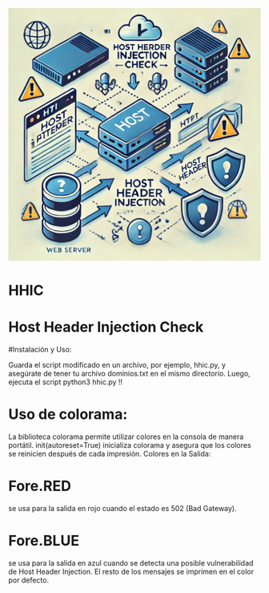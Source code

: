 ![hhic Logo](hostheader.webp)
# HHIC
# Host Header Injection Check

#Instalación y Uso:

Guarda el script modificado en un archivo, por ejemplo, hhic.py, y asegúrate de tener tu archivo dominios.txt en el mismo directorio. Luego, ejecuta el script
python3 hhic.py !!


# Uso de colorama:
La biblioteca colorama permite utilizar colores en la consola de manera portátil.
init(autoreset=True) inicializa colorama y asegura que los colores se reinicien después de cada impresión.
Colores en la Salida:

# Fore.RED
se usa para la salida en rojo cuando el estado es 502 (Bad Gateway).
# Fore.BLUE
se usa para la salida en azul cuando se detecta una posible vulnerabilidad de Host Header Injection.
El resto de los mensajes se imprimen en el color por defecto.
